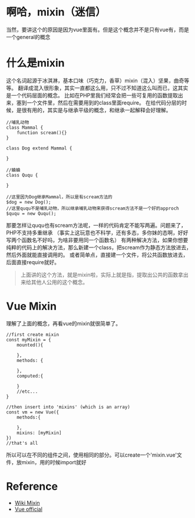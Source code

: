 # 啊哈，mixin（迷信）
当然，要讲这个的原因是因为vue里面有。但是这个概念并不是只有vue有，而是一个general的概念

# 什么是mixin
这个名词起源于冰淇淋，基本口味（巧克力，香草）mixin（混入）坚果，曲奇等等。
翻译成混入很形象，其实一直都这么用，只不过不知道这么叫而已，这其实是一个代码层面的概念。
比如在PHP里我们经常会把一些可复用的函数提取出来，塞到一个文件里，然后在需要用到的class里面require。
在给代码分层的时候，是很有用的，其实是与继承平级的概念，和继承一起解释会好理解。
```
//哺乳动物
class Mammal {
	function scream(){}
}

class Dog extend Mammal {

}

//蛐蛐
class Ququ {

}

//这里因为Dog继承Mammal，所以是有scream方法的
$dog = new Dog();
//这里ququ不是哺乳动物，所以继承哺乳动物来获得scream方法不是一个好的approch
$ququ = new Ququ();
```
那要怎样让ququ也有scream方法呢，一样的代码肯定不能写两遍。问题来了，PHP不支持多重继承
（事实上这玩意也不科学，还有多态，多你妹的态啊，好好写两个函数名不好吗，为啥非要用同一个函数名）
有两种解决方法，如果你想要纯粹的代码上的解决方法，那么新建一个class，把scream作为静态方法放进去，然后外面就能直接调用的。
或者简单点，直接建一个文件，将公共函数放进去，后面直接require就好。
> 上面讲的这个方法，就是mixin啦，实际上就是指，提取出公共的函数拿出来给其他人公用的这个概念。  

# Vue Mixin
理解了上面的概念，再看vue的mixin就很简单了。
```
//first create mixin
const myMixin = {
	mounted(){

	},
	methods: {

	},	
	computed:{

	}	
	//etc...
}

//then insert into 'mixins' (which is an array)
const vm = new Vue({
	methods:{

	},
	mixins: [myMixin]		
})
//that's all
```
所以可以在不同的组件之间，使用相同的部分。可以create一个'mixin.vue'文件，放mixin，用的时候import就好



# Reference
- [Wiki Mixin](https://zh.wikipedia.org/wiki/Mixin)
- [Vue official](https://cn.vuejs.org/v2/guide/mixins.html#%E5%9F%BA%E7%A1%80)